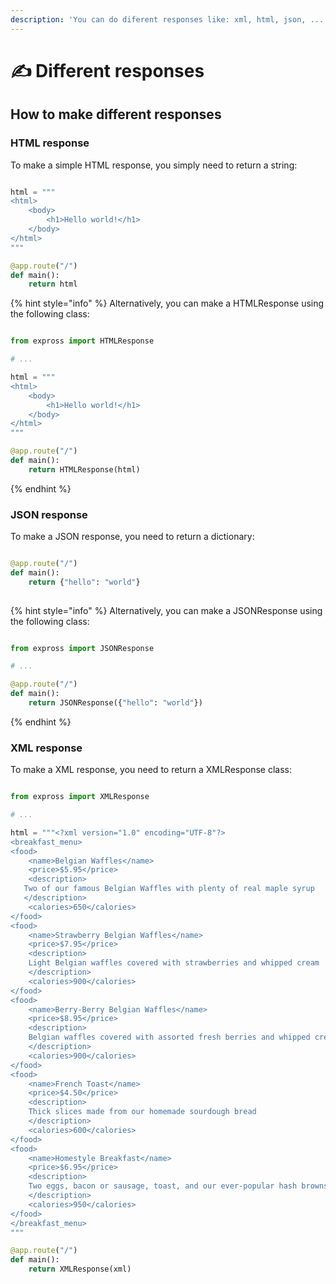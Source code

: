 ```yaml
---
description: 'You can do diferent responses like: xml, html, json, ...'
---
```


# ✍ Different responses

## How to make different responses

### HTML response

To make a simple HTML response, you simply need to return a string:

```python

html = """
<html>
    <body>
        <h1>Hello world!</h1>
    </body>
</html>
"""

@app.route("/")
def main():
    return html
```

{% hint style="info" %}
Alternatively, you can make a HTMLResponse using the following class:

```python

from expross import HTMLResponse

# ... 

html = """
<html>
    <body>
        <h1>Hello world!</h1>
    </body>
</html>
"""

@app.route("/")
def main():
    return HTMLResponse(html)
```
{% endhint %}

### JSON response

To make a JSON response, you need to return a dictionary:

```python

@app.route("/")
def main():
    return {"hello": "world"}
    
```

{% hint style="info" %}
Alternatively, you can make a JSONResponse using the following class:

```python

from expross import JSONResponse

# ... 

@app.route("/")
def main():
    return JSONResponse({"hello": "world"})
```
{% endhint %}

### XML response

To make a XML response, you need to return a XMLResponse class:

```python

from expross import XMLResponse

# ... 

html = """<?xml version="1.0" encoding="UTF-8"?>
<breakfast_menu>
<food>
    <name>Belgian Waffles</name>
    <price>$5.95</price>
    <description>
   Two of our famous Belgian Waffles with plenty of real maple syrup
   </description>
    <calories>650</calories>
</food>
<food>
    <name>Strawberry Belgian Waffles</name>
    <price>$7.95</price>
    <description>
    Light Belgian waffles covered with strawberries and whipped cream
    </description>
    <calories>900</calories>
</food>
<food>
    <name>Berry-Berry Belgian Waffles</name>
    <price>$8.95</price>
    <description>
    Belgian waffles covered with assorted fresh berries and whipped cream
    </description>
    <calories>900</calories>
</food>
<food>
    <name>French Toast</name>
    <price>$4.50</price>
    <description>
    Thick slices made from our homemade sourdough bread
    </description>
    <calories>600</calories>
</food>
<food>
    <name>Homestyle Breakfast</name>
    <price>$6.95</price>
    <description>
    Two eggs, bacon or sausage, toast, and our ever-popular hash browns
    </description>
    <calories>950</calories>
</food>
</breakfast_menu>
"""

@app.route("/")
def main():
    return XMLResponse(xml)
    
```

